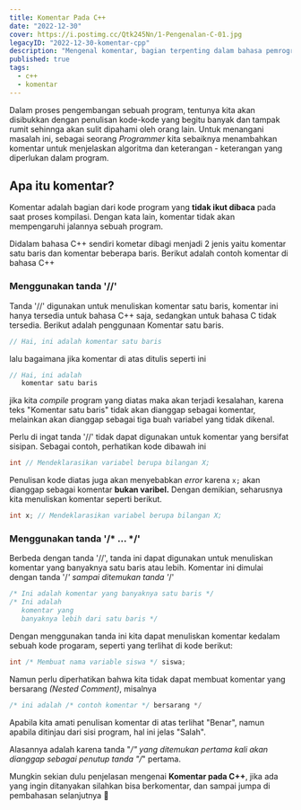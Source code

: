 ```yaml
---
title: Komentar Pada C++
date: "2022-12-30"
cover: https://i.postimg.cc/Qtk245Nn/1-Pengenalan-C-01.jpg
legacyID: "2022-12-30-komentar-cpp"
description: "Mengenal komentar, bagian terpenting dalam bahasa pemrograman"
published: true
tags:
  - c++
  - komentar
---
```


Dalam proses pengembangan sebuah program, tentunya kita akan disibukkan dengan penulisan kode-kode yang begitu banyak dan tampak rumit sehinnga akan sulit dipahami oleh orang lain. Untuk menangani masalah ini, sebagai seorang _Programmer_ kita sebaiknya menambahkan komentar untuk menjelaskan algoritma dan keterangan - keterangan yang diperlukan dalam program.

## Apa itu komentar?

Komentar adalah bagian dari kode program yang **tidak ikut dibaca** pada saat proses kompilasi.
Dengan kata lain, komentar tidak akan mempengaruhi jalannya sebuah program.

Didalam bahasa C++ sendiri kometar dibagi menjadi 2 jenis yaitu komentar satu baris dan komentar beberapa baris. Berikut adalah contoh komentar di bahasa C++

### Menggunakan tanda '//'

Tanda '//' digunakan untuk menuliskan komentar satu baris, komentar ini hanya tersedia untuk bahasa C++ saja, sedangkan untuk bahasa C tidak tersedia. Berikut adalah penggunaan Komentar satu baris.

```cpp
// Hai, ini adalah komentar satu baris
```


lalu bagaimana jika komentar di atas ditulis seperti ini

```cpp
// Hai, ini adalah
   komentar satu baris
```


jika kita _compile_ program yang diatas maka akan terjadi kesalahan, karena teks "Komentar satu baris" tidak akan dianggap sebagai komentar, melainkan akan dianggap sebagai tiga buah variabel yang tidak dikenal.

Perlu di ingat tanda '//' tidak dapat digunakan untuk komentar yang bersifat sisipan. Sebagai contoh, perhatikan kode dibawah ini

```cpp
int // Mendeklarasikan variabel berupa bilangan X;
```


Penulisan kode diatas juga akan menyebabkan _error_ karena `x;` akan dianggap sebagai komentar **bukan varibel.** Dengan demikian, seharusnya kita menuliskan komentar seperti berikut.

```cpp
int x; // Mendeklarasikan variabel berupa bilangan X;
```


### Menggunakan tanda '/* ... */'

Berbeda dengan tanda '//', tanda ini dapat digunakan untuk menuliskan komentar yang banyaknya satu baris atau lebih. Komentar ini dimulai dengan tanda '/*' sampai ditemukan tanda '*/'

```cpp
/* Ini adalah komentar yang banyaknya satu baris */
/* Ini adalah 
   komentar yang
   banyaknya lebih dari satu baris */
```


Dengan menggunakan tanda ini kita dapat menuliskan komentar kedalam sebuah kode progaram, seperti yang terlihat di kode berikut:

```cpp
int /* Membuat nama variable siswa */ siswa;
```


Namun perlu diperhatikan bahwa kita tidak dapat membuat komentar yang bersarang _(Nested Comment)_, misalnya

```cpp
/* ini adalah /* contoh komentar */ bersarang */
```


Apabila kita amati penulisan komentar di atas terlihat "Benar", namun apabila ditinjau dari sisi program, hal ini jelas "Salah".

Alasannya adalah karena tanda "*/" yang ditemukan pertama kali akan dianggap sebagai penutup tanda "/*" pertama.

Mungkin sekian dulu penjelasan mengenai **Komentar pada C++**, jika ada yang ingin ditanyakan silahkan bisa berkomentar, dan sampai jumpa di pembahasan selanjutnya 👋